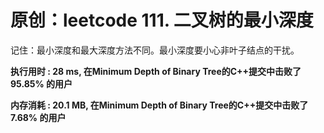 # 原创：leetcode 111. 二叉树的最小深度

记住：最小深度和最大深度方法不同。最小深度要小心非叶子结点的干扰。 

**执行用时 : 28 ms, 在Minimum Depth of Binary Tree的C++提交中击败了95.85% 的用户**

**内存消耗 : 20.1 MB, 在Minimum Depth of Binary Tree的C++提交中击败了7.68% 的用户**

 
